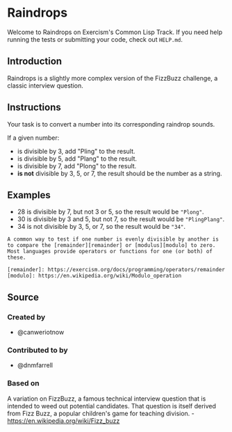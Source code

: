 # Raindrops

Welcome to Raindrops on Exercism's Common Lisp Track.
If you need help running the tests or submitting your code, check out `HELP.md`.

## Introduction

Raindrops is a slightly more complex version of the FizzBuzz challenge, a classic interview question.

## Instructions

Your task is to convert a number into its corresponding raindrop sounds.

If a given number:

- is divisible by 3, add "Pling" to the result.
- is divisible by 5, add "Plang" to the result.
- is divisible by 7, add "Plong" to the result.
- **is not** divisible by 3, 5, or 7, the result should be the number as a string.

## Examples

- 28 is divisible by 7, but not 3 or 5, so the result would be `"Plong"`.
- 30 is divisible by 3 and 5, but not 7, so the result would be `"PlingPlang"`.
- 34 is not divisible by 3, 5, or 7, so the result would be `"34"`.

~~~~exercism/note
A common way to test if one number is evenly divisible by another is to compare the [remainder][remainder] or [modulus][modulo] to zero.
Most languages provide operators or functions for one (or both) of these.

[remainder]: https://exercism.org/docs/programming/operators/remainder
[modulo]: https://en.wikipedia.org/wiki/Modulo_operation
~~~~

## Source

### Created by

- @canweriotnow

### Contributed to by

- @dnmfarrell

### Based on

A variation on FizzBuzz, a famous technical interview question that is intended to weed out potential candidates. That question is itself derived from Fizz Buzz, a popular children's game for teaching division. - https://en.wikipedia.org/wiki/Fizz_buzz